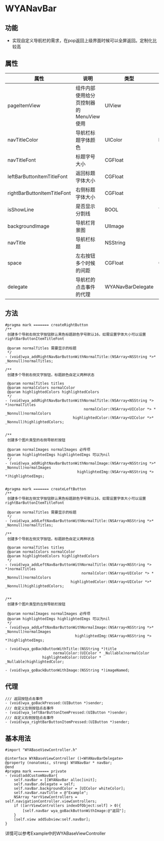 #  WYANavBar
## 功能
- 实现自定义导航栏的需求，在pop返回上级界面时候可以全屏返回。定制化比较高

## 属性
 属性 | 说明 | 类型 | 默认值
 --- | --- | --- | ---
 pageItemView | 组件内部使用给分页控制器的MenuView使用 | UIView | -
 navTitleColor | 导航栏标题字体颜色 | UIColor | blackColor
 navTitleFont | 标题字号大小 | CGFloat | 18
 leftBarButtonItemTitleFont|返回标题字体大小 | CGFloat | 16
rightBarButtonItemTitleFont|右侧标题字体大小 | CGFloat | 16
isShowLine | 是否显示分割线 | BOOL | YES
backgroundImage | 导航栏背景图 | UIImage | -
navTitle | 导航栏标题 | NSString|-
space | 左右按钮多个时候的间距 | CGFloat | 0
delegate | 导航栏的点击事件的代理 | WYANavBarDelegate | -

## 方法

```Object-C
#pragma mark ======= createRightButton
/**
 创建多个导航右侧文字按钮默认黑色标题颜色字号默认16，如需设置字体大小可以设置rightBarButtonItemTitleFont
 
 @param normalTitles 需要显示的标题
 */
- (void)wya_addRightNavBarButtonWithNormalTitle:(NSArray<NSString *>* _Nonnull)normalTitles;

/**
 创建多个导航右侧文字按钮，标题颜色自定义两种状态
 
 @param normalTitles titles
 @param normalColors normalColor
 @param highlightedColors highlightedColors
 */
- (void)wya_addRightNavBarButtonWithNormalTitle:(NSArray<NSString *> *)normalTitles
                                    normalColor:(NSArray<UIColor *> * _Nonnull)normalColors
                               highlightedColor:(NSArray<UIColor *>* _Nonnull)highlightedColors;


/**
 创建多个图片类型的右侧导航栏按钮
 
 @param normalImages normalImages 必传项
 @param highlightedImgs highlightedImgs 可以为nil
 */
- (void)wya_addRightNavBarButtonWithNormalImage:(NSArray<NSString *>* _Nonnull)normalImages
                                 highlightedImg:(NSArray<NSString *> *)highlightedImgs;


#pragma mark ======= createLeftButton
/**
 创建多个导航左侧文字按钮默认黑色标题颜色字号默认16，如需设置字体大小可以设置rightBarButtonItemTitleFont
 
 @param normalTitles 需要显示的标题
 */
- (void)wya_addLeftNavBarButtonWithNormalTitle:(NSArray<NSString *>* _Nonnull)normalTitles;

/**
 创建多个导航左侧文字按钮，标题颜色自定义两种状态
 
 @param normalTitles titles
 @param normalColors normalColor
 @param highlightedColors highlightedColors
 */
- (void)wya_addLeftNavBarButtonWithNormalTitle:(NSArray<NSString *> *)normalTitles
                                   normalColor:(NSArray<UIColor *> * _Nonnull)normalColors
                              highlightedColor:(NSArray<UIColor *>* _Nonnull)highlightedColors;


/**
 创建多个图片类型的左侧导航栏按钮
 
 @param normalImages normalImages 必传项
 @param highlightedImgs highlightedImgs 可以为nil
 */
- (void)wya_addLeftNavBarButtonWithNormalImage:(NSArray<NSString *>* _Nonnull)normalImages
                                highlightedImg:(NSArray<NSString *> *)highlightedImgs;

- (void)wya_goBackButtonWithTitle:(NSString *)title
                      normalColor:(UIColor * _Nullable)normalColor
                 highlightedColor:(UIColor * _Nullable)highlightedColor;

- (void)wya_goBackButtonWithImage:(NSString *)imageNamed;
```

## 代理
```Object-C
/// 返回按钮点击事件
- (void)wya_goBackPressed:(UIButton *)sender;
/// 自定义左侧按钮点击事件
- (void)wya_leftBarButtonItemPressed:(UIButton *)sender;
/// 自定义右侧按钮点击事件
- (void)wya_rightBarButtonItemPressed:(UIButton *)sender;
```

## 基本用法

```Object-C
#import "WYABaseViewController.h"

@interface WYABaseViewController ()<WYANavBarDelegate>
@property (nonatomic, strong) WYANavBar * navBar;
@end
#pragma mark ======= private
- (void)addCustomNavBar{
    self.navBar = [[WYANavBar alloc]init];
    self.navBar.delegate = self;
    self.navBar.backgroundColor = [UIColor whiteColor];
    self.navBar.navTitle = @"Example";
    NSArray *arrViewControllers = self.navigationController.viewControllers;
    if ([arrViewControllers indexOfObject:self] > 0){
        [self.navBar wya_goBackButtonWithImage:@"返回"];
    }
    [self.view addSubview:self.navBar];
}
```
详情可以参考Example中的WYABaseViewController


